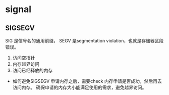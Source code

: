 # signal

## SIGSEGV
SIG 是信号名的通用前缀， SEGV 是segmentation violation，也就是存储器区段错误。
1. 访问空指针
2. 内存越界访问
3. 访问已经释放的内存

- 如何避免SIGSEGV
申请内存之后，需要check 内存申请是否成功，然后再去访问内存。
确保申请的内存大小能满足使用的需求，避免越界访问。

